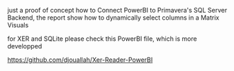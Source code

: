just a proof of concept how to Connect PowerBI to Primavera's SQL Server Backend, the report show how to dynamically select columns in a Matrix Visuals


for XER and SQLite please check this PowerBI file, which is more developped

https://github.com/djouallah/Xer-Reader-PowerBI
